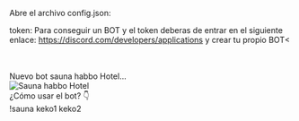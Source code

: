 Abre el archivo config.json:

token: Para conseguir un BOT y el token deberas de entrar en el siguiente enlace: https://discord.com/developers/applications y crear tu propio BOT<


<br>
<br>
Nuevo bot sauna habbo Hotel...
<br>
<img title="Sauna habbo Hotel" src="https://i.imgur.com/HE7QgEE.png">
<br>
¿Cómo usar el bot?
👇
<br>
!sauna keko1 keko2
